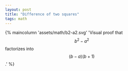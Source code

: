 ```yaml
---
layout: post
title: "Difference of two squares"
tags: math
---
```


{% maincolumn 'assets/math/b2-a2.svg'
'Visual proof that $$b^2 - a^2$$ factorizes into $$(b - a)(b + 1)$$.' %}

